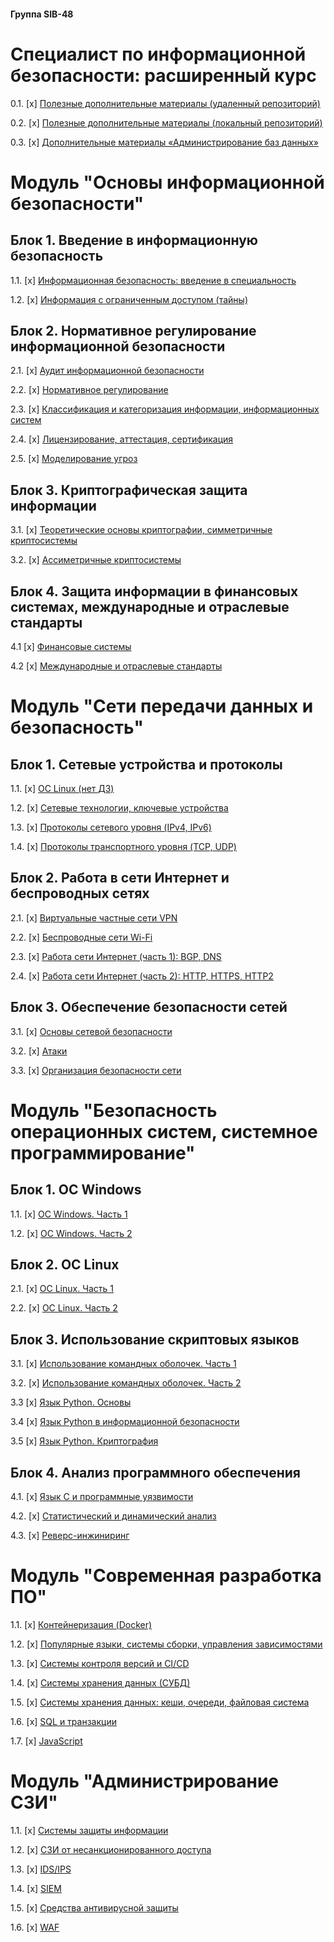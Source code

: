 #### Группа SIB-48
# Специалист по информационной безопасности: расширенный курс

0.1. [x] [Полезные дополнительные материалы (удаленный репозиторий)](https://github.com/Swordfish-Security/awesome-devsecops-russia/blob/master/README.md)

0.2. [x] [Полезные дополнительные материалы (локальный репозиторий)](addons.md)

0.3. [x] [Дополнительные материалы «Администрирование баз данных»](addons-db.md)

# Модуль "Основы информационной безопасности"

## Блок 1. Введение в информационную безопасность

1.1. [x] [Информационная безопасность: введение в специальность](01_inf_security_basics/01_enter_inf_sec/1.1_inf_security/homework_1.1.md)

1.2. [x] [Информация с ограниченным доступом (тайны)](01_inf_security_basics/01_enter_inf_sec/1.2_inf_limit_access/homework_1.2.md)

## Блок 2. Нормативное регулирование информационной безопасности

2.1. [x] [Аудит информационной безопасности](01_inf_security_basics/02_reg_inf_sec/2.1_audit_inf_sec/homework_2.1.md)

2.2. [x] [Нормативное регулирование](01_inf_security_basics/02_reg_inf_sec/2.2_norm_reg_inf_sec/homework_2.2.md)

2.3. [x] [Классификация и категоризация информации, информационных систем](01_inf_security_basics/02_reg_inf_sec/2.3_classification_inf_sec/homework_2.3.md)

2.4. [x] [Лицензирование, аттестация, сертификация](01_inf_security_basics/02_reg_inf_sec/2.4_certification_inf_sec/homework_2.4.md)

2.5. [x] [Моделирование угроз](01_inf_security_basics/02_reg_inf_sec/2.5_threats/homework_2.5.md)

## Блок 3. Криптографическая защита информации

3.1. [x] [Теоретические основы криптографии, симметричные криптосистемы](01_inf_security_basics/03_crypto/3.1_crypto_symmetric/homework_3.1.md)

3.2. [x] [Ассиметричные криптосистемы](01_inf_security_basics/03_crypto/3.2_crypto_assymetric/homework_3.2.md)

## Блок 4. Защита информации в финансовых системах, международные и отраслевые стандарты

4.1 [x] [Финансовые системы](01_inf_security_basics/04_financical/04.1_fin_system/homework_4.1.md)

4.2 [x] [Международные и отраслевые стандарты](01_inf_security_basics/04_financical/04.2_standards/homework_4.2.md)

# Модуль "Сети передачи данных и безопасность"

## Блок 1. Сетевые устройства и протоколы

1.1. [x] [ОС Linux (нет ДЗ)](02_network_inf_security/01_lan_and_protocols/1.1_os_linux/readme.md)

1.2. [x] [Сетевые технологии, ключевые устройства](02_network_inf_security/01_lan_and_protocols/1.2_net_technology/homework_1.2.md)

1.3. [x] [Протоколы сетевого уровня (IPv4, IPv6)](02_network_inf_security/01_lan_and_protocols/1.3_net_protocols/homework_1.3.md)

1.4. [x] [Протоколы транспортного уровня (TCP, UDP)](02_network_inf_security/01_lan_and_protocols/1.4_tcp_dump/homework_1.4.md)

## Блок 2. Работа в сети Интернет и беспроводных сетях

2.1. [x] [Виртуальные частные сети VPN](02_network_inf_security/02_internet_wifi/2.1_vpn/homework_2.1.md)

2.2. [x] [Беспроводные сети Wi-Fi](02_network_inf_security/02_internet_wifi/2.2_wifi/homework_2.2.md)

2.3. [x] [Работа сети Интернет (часть 1): BGP, DNS](02_network_inf_security/02_internet_wifi/2.3_internet_1/homework_2.3.md)

2.4. [x] [Работа сети Интернет (часть 2): HTTP, HTTPS, HTTP2](02_network_inf_security/02_internet_wifi/2.4_internet_2/homework_2.4.md)

## Блок 3. Обеспечение безопасности сетей

3.1. [x] [Основы сетевой безопасности](02_network_inf_security/03_basic_net_security/3.1_net_sec/homework_3.1.md)

3.2. [x] [Атаки](02_network_inf_security/03_basic_net_security/3.2_attacks/homework_3.2.md)

3.3. [x] [Организация безопасности сети](02_network_inf_security/03_basic_net_security/3.3_safe_lan/homework_3.3.md)

# Модуль "Безопасность операционных систем, системное программирование"

## Блок 1. ОС Windows

1.1. [x] [ОС Windows. Часть 1](03_OS_security_system_programming/01_OS_Windows/1.1_os_win_part_1/homework_1.1.md)

1.2. [x] [ОС Windows. Часть 2](03_OS_security_system_programming/01_OS_Windows/1.2_os_win_part_2/homework_1.2.md)

## Блок 2. ОС Linux

2.1. [x] [ОС Linux. Часть 1](03_OS_security_system_programming/02_OS_Linux/2.1_os_linux_part_1/homework_2.1.md)

2.2. [x] [ОС Linux. Часть 2](03_OS_security_system_programming/02_OS_Linux/2.2_os_linux_part_2/homework_2.2.md)

## Блок 3. Использование скриптовых языков

3.1. [x] [Использование командных оболочек. Часть 1](03_OS_security_system_programming/03_shell/3.1_shell_part_1/homework_3.1.md)

3.2. [x] [Использование командных оболочек. Часть 2](03_OS_security_system_programming/03_shell/3.2_shell_part_2/homework_3.2.md)

3.3 [x] [Язык Python. Основы](03_OS_security_system_programming/03_shell/3.3_python_basic/homework_3.3.md)

3.4 [x] [Язык Python в информационной безопасности](03_OS_security_system_programming/03_shell/3.4_python_infsec/homework_3.4.md)

3.5 [x] [Язык Python. Криптография](03_OS_security_system_programming/03_shell/3.5_python_crypto/homework_3.5.md)

## Блок 4. Анализ программного обеспечения

4.1. [x] [Язык С и программные уязвимости](03_OS_security_system_programming/04_software_analysis/4.1_c_vulnerability/homework_4.1.md)

4.2. [x] [Статистический и динамический анализ](03_OS_security_system_programming/04_software_analysis/4.2_stat_dynamic_analysis/homework_4.2.md)

4.3. [x] [Реверс-инжиниринг](03_OS_security_system_programming/04_software_analysis/4.3_reverse_engineering/homework_4.3.md)

# Модуль "Современная разработка ПО"

1.1. [x] [Контейнеризация (Docker)](04_Software_dev/01_docker/homework_1.1.md)

1.2. [x] [Популярные языки, системы сборки, управления зависимостями](04_Software_dev/02_dev/homework_1.2.md)

1.3. [x] [Системы контроля версий и CI/CD](04_Software_dev/03_cicd/homework_1.3.md)

1.4. [x] [Системы хранения данных (СУБД)](04_Software_dev/04_dbms/homework_1.4.md)

1.5. [x] [Системы хранения данных: кеши, очереди, файловая система](04_Software_dev/05_storage/homework_1.5.md)

1.6. [x] [SQL и транзакции](04_Software_dev/06_sql_transactions/homework_1.6.md)

1.7. [x] [JavaScript](04_Software_dev/07_javascript/homework_1.7.md)

# Модуль "Администрирование СЗИ"

1.1. [x] [Системы защиты информации](05_admin_ISS/01_inf_sec_systems/homework_1.1.md)

1.2. [x] [СЗИ от несанкционированного доступа](05_admin_ISS/02_szi_nsd/homework_1.2.md)

1.3. [x] [IDS/IPS](05_admin_ISS/03_ids_ips/homework_1.3.md)

1.4. [x] [SIEM](05_admin_ISS/04_siem/homework_1.4.md)

1.5. [x] [Средства антивирусной защиты](05_admin_ISS/05_kes/homework_1.5.md)

1.6. [x] [WAF](05_admin_ISS/06_waf)
